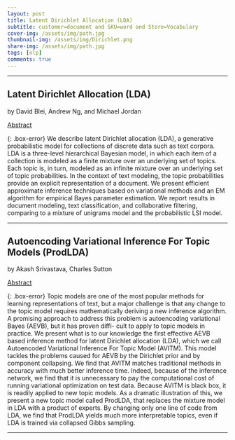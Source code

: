 ```yaml
---
layout: post
title: Latent Dirichlet Allocation (LDA)
subtitle: customer=document and SKU=word and Store=Vocabulary
cover-img: /assets/img/path.jpg
thumbnail-img: /assets/img/Dirichlet.png
share-img: /assets/img/path.jpg
tags: [nlp]
comments: true
---
```

___ 
## Latent Dirichlet Allocation (LDA)

by David Blei, Andrew Ng, and Michael Jordan

[Abstract](https://jmlr.csail.mit.edu/papers/v3/blei03a.html)


{: .box-error}
We describe latent Dirichlet allocation (LDA), a generative probabilistic model for collections of discrete data such as text corpora. LDA is a three-level hierarchical Bayesian model, in which each item of a collection is modeled as a finite mixture over an underlying set of topics. Each topic is, in turn, modeled as an infinite mixture over an underlying set of topic probabilities. In the context of text modeling, the topic probabilities provide an explicit representation of a document. We present efficient approximate inference techniques based on variational methods and an EM algorithm for empirical Bayes parameter estimation. We report results in document modeling, text classification, and collaborative filtering, comparing to a mixture of unigrams model and the probabilistic LSI model.

___ 

## Autoencoding Variational Inference For Topic Models (ProdLDA)

by Akash Srivastava, Charles Sutton

[Abstract](https://arxiv.org/abs/1703.01488)

{: .box-error}
Topic models are one of the most popular methods for learning representations of text, but a major challenge is that any change to the topic model requires mathematically deriving a new inference algorithm. A promising approach to address this problem is autoencoding variational Bayes (AEVB), but it has proven diffi- cult to apply to topic models in practice. We present what is to our knowledge the first effective AEVB based inference method for latent Dirichlet allocation (LDA), which we call Autoencoded Variational Inference For Topic Model (AVITM). This model tackles the problems caused for AEVB by the Dirichlet prior and by component collapsing. We find that AVITM matches traditional methods in accuracy with much better inference time. Indeed, because of the inference network, we find that it is unnecessary to pay the computational cost of running variational optimization on test data. Because AVITM is black box, it is readily applied to new topic models. As a dramatic illustration of this, we present a new topic model called ProdLDA, that replaces the mixture model in LDA with a product of experts. By changing only one line of code from LDA, we find that ProdLDA yields much more interpretable topics, even if LDA is trained via collapsed Gibbs sampling.

___
